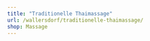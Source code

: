 ```yaml
---
title: "Traditionelle Thaimassage"
url: /wallersdorf/traditionelle-thaimassage/
shop: Massage
---
```

